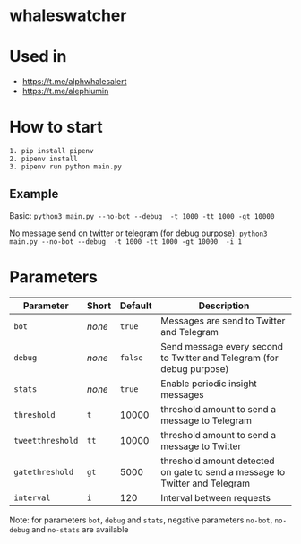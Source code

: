 # whaleswatcher

# Used in
- https://t.me/alphwhalesalert
- https://t.me/alephiumin

# How to start
```
1. pip install pipenv
2. pipenv install
3. pipenv run python main.py
```

## Example


Basic: `python3 main.py --no-bot --debug  -t 1000 -tt 1000 -gt 10000`

No message send on twitter or telegram (for debug purpose): `python3 main.py --no-bot --debug  -t 1000 -tt 1000 -gt 10000  -i 1`

# Parameters

| Parameter | Short | Default | Description |
|----------|---------|---------|-------------|
| `bot` | _none_ |`true` | Messages are send to Twitter and Telegram |
| `debug` | _none_ | `false` | Send message every second to Twitter and Telegram (for debug purpose) |
| `stats` | _none_ | `true` | Enable periodic insight messages |
| `threshold` | `t` | 10000  | threshold amount to send a message to Telegram |
| `tweetthreshold` | `tt` | 10000 | threshold amount to send a message to Twitter  | 
| `gatethreshold` | `gt` | 5000 | threshold amount detected on gate to send a message to Twitter and Telegram |
| `interval` | `i` | 120 | Interval between requests |

Note: for parameters `bot`, `debug` and `stats`, negative parameters `no-bot`, `no-debug` and `no-stats` are available
